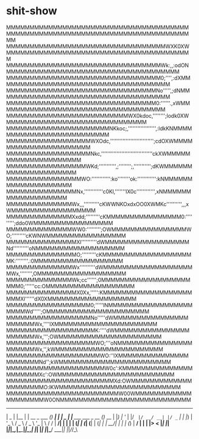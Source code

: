 # shit-show
    

MMMMMMMMMMMMMMMMMMMMMMMMMMMMMMMMMMMMMMMMMMMMMMMMMMMMMMMMMMMMMMMMMMMMMMMMMMMMMMMM
MMMMMMMMMMMMMMMMMMMMMMMMMMMMMMMMMMWXK0XWMMMMMMMMMMMMMMMMMMMMMMMMMMMMMMMMMMMMMMMM
MMMMMMMMMMMMMMMMMMMMMMMMMMMMMMMMMWk:,,:odONMMMMMMMMMMMMMMMMMMMMMMMMMMMMMMMMMMMMM
MMMMMMMMMMMMMMMMMMMMMMMMMMMMMMMMM0;'''',:dXMMMMMMMMMMMMMMMMMMMMMMMMMMMMMMMMMMMMM
MMMMMMMMMMMMMMMMMMMMMMMMMMMMMMMMNo''''',;dNMMMMMMMMMMMMMMMMMMMMMMMMMMMMMMMMMMMMM
MMMMMMMMMMMMMMMMMMMMMMMMMMMMMMMM0:''''''.,xWMMMMMMMMMMMMMMMMMMMMMMMMMMMMMMMMMMMM
MMMMMMMMMMMMMMMMMMMMMMMMMMWX0kdoc,'''''''';lodk0XWMMMMMMMMMMMMMMMMMMMMMMMMMMMMMM
MMMMMMMMMMMMMMMMMMMMMMNKkoc;,'''''''''''''''''',:ldkKNMMMMMMMMMMMMMMMMMMMMMMMMMM
MMMMMMMMMMMMMMMMMMWXOdc,'''''''''''''''''''''''''''';cdOXWMMMMMMMMMMMMMMMMMMMMMM
MMMMMMMMMMMMMMMMMMNkc,'''''''''''''''''''''''''''''''''ckXWMMMMMMMMMMMMMMMMMMMMM
MMMMMMMMMMMMMMMMMWKd;''''''''''',;'''''''';,''''''''''';dKWMMMMMMMMMMMMMMMMMMMMM
MMMMMMMMMMMMMMMMWO:'''''''''''':ko''''''''ok:'''''''''''':kNMMMMMMMMMMMMMMMMMMMM
MMMMMMMMMMMMMMMNx,''''''''''''c0Kl,'''''''lX0c'''''''''''',xNMMMMMMMMMMMMMMMMMMM
MMMMMMMMMMMMMMWx,,,''''''''''cKWWNKOxdxOO0XWMKc'''''''''',,,xWMMMMMMMMMMMMMMMMMM
MMMMMMMMMMMMMMXxdd;'''''''''cKMMMMMMMMMMMMMMMM0:''''''''';ddo0WMMMMMMMMMMMMMMMMM
MMMMMMMMMMMMMMWW0:''''''''';OWMMMMMMMMMMMMMMMMWO;'''''''''cKWNWMMMMMMMMMMMMMMMMM
MMMMMMMMMMMMMMMXl''''''''''dWMMMMMMMMMMMMMMMMMMNd''''''''''oNMMMMMMMMMMMMMMMMMMM
MMMMMMMMMMMMMMMO;'''''''''cKMMMMMMMMMMMMMMMMMMMMK:''''''''.:0MMMMMMMMMMMMMMMMMMM
MMMMMMMMMMMMMMWx''''''''''dWMMMMMMMMMMMMMMMMMMMMWx,'''''''',OMMMMMMMMMMMMMMMMMMM
MMMMMMMMMMMMMMWk;cc'''''';0MMMMMMMMMMMMMMMMMMMMMM0;''''''cc:OMMMMMMMMMMMMMMMMMMM
MMMMMMMMMMMMMMMX0Xx,''''':KMMMMMMMMMMMMMMMMMMMMMMXl''''''dX0XMMMMMMMMMMMMMMMMMMM
MMMMMMMMMMMMMMMMMM0;'''''lNMMMMMMMMMMMMMMMMMMMMMMWd''''';OMMMMMMMMMMMMMMMMMMMMMM
MMMMMMMMMMMMMMMMMMNo'''''dWMMMMMMMMMMMMMMMMMMMMMMWx,''''lXMMMMMMMMMMMMMMMMMMMMMM
MMMMMMMMMMMMMMMMMMMK:''''dWMMMMMMMMMMMMMMMMMMMMMMWx,''';OWMMMMMMMMMMMMMMMMMMMMMM
MMMMMMMMMMMMMMMMMMMWO;'''oNMMMMMMMMMMMMMMMMMMMMMMWx,'',kWMMMMMMMMMMMMMMMMMMMMMMM
MMMMMMMMMMMMMMMMMMMMWO:''lXMMMMMMMMMMMMMMMMMMMMMMNd'';kWMMMMMMMMMMMMMMMMMMMMMMMM
MMMMMMMMMMMMMMMMMMMMMW0c':KMMMMMMMMMMMMMMMMMMMMMMXc':OWMMMMMMMMMMMMMMMMMMMMMMMMM
MMMMMMMMMMMMMMMMMMMMMMMXd:OWMMMMMMMMMMMMMMMMMMMMMO:lKWMMMMMMMMMMMMMMMMMMMMMMMMMM
MMMMMMMMMMMMMMMMMMMMMMMMW00WMMMMMMMMMMMMMMMMMMMMW0ONMMMMMMMMMMMMMMMMMMMMMMMMMMMM


 ____  _     _                _     _   ____  _                      _
|  _ \| |__ | | __ _  ___ ___(_) __| | |  _ \| |__   ___   ___ _ __ (_)_  __
| |_) | '_ \| |/ _` |/ __/ __| |/ _` | | |_) | '_ \ / _ \ / _ \ '_ \| \ \/ /
|  __/| | | | | (_| | (_| (__| | (_| | |  __/| | | | (_) |  __/ | | | |>  <
|_|   |_| |_|_|\__,_|\___\___|_|\__,_| |_|   |_| |_|\___/ \___|_| |_|_/_/\_\